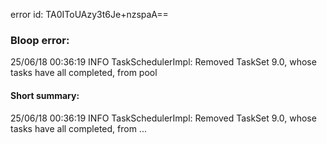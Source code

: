 error id: TA0IToUAzy3t6Je+nzspaA==
### Bloop error:

25/06/18 00:36:19 INFO TaskSchedulerImpl: Removed TaskSet 9.0, whose tasks have all completed, from pool
#### Short summary: 

25/06/18 00:36:19 INFO TaskSchedulerImpl: Removed TaskSet 9.0, whose tasks have all completed, from ...